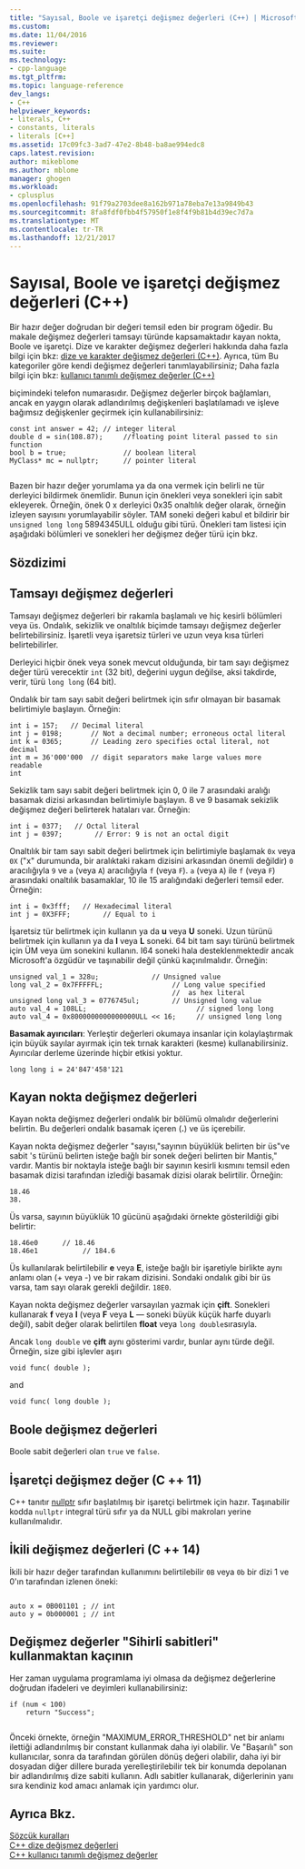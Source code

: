 ```yaml
---
title: "Sayısal, Boole ve işaretçi değişmez değerleri (C++) | Microsoft Docs"
ms.custom: 
ms.date: 11/04/2016
ms.reviewer: 
ms.suite: 
ms.technology:
- cpp-language
ms.tgt_pltfrm: 
ms.topic: language-reference
dev_langs:
- C++
helpviewer_keywords:
- literals, C++
- constants, literals
- literals [C++]
ms.assetid: 17c09fc3-3ad7-47e2-8b48-ba8ae994edc8
caps.latest.revision: 
author: mikeblome
ms.author: mblome
manager: ghogen
ms.workload:
- cplusplus
ms.openlocfilehash: 91f79a2703dee8a162b971a78eba7e13a9849b43
ms.sourcegitcommit: 8fa8fdf0fbb4f57950f1e8f4f9b81b4d39ec7d7a
ms.translationtype: MT
ms.contentlocale: tr-TR
ms.lasthandoff: 12/21/2017
---
```

# <a name="numeric-boolean-and-pointer-literals--c"></a>Sayısal, Boole ve işaretçi değişmez değerleri (C++)
Bir hazır değer doğrudan bir değeri temsil eden bir program öğedir. Bu makale değişmez değerleri tamsayı türünde kapsamaktadır kayan nokta, Boole ve işaretçi. Dize ve karakter değişmez değerleri hakkında daha fazla bilgi için bkz: [dize ve karakter değişmez değerleri (C++)](../cpp/string-and-character-literals-cpp.md). Ayrıca, tüm Bu kategoriler göre kendi değişmez değerleri tanımlayabilirsiniz; Daha fazla bilgi için bkz: [kullanıcı tanımlı değişmez değerler (C++)](../cpp/user-defined-literals-cpp.md)  
  
 biçimindeki telefon numarasıdır. Değişmez değerler birçok bağlamları, ancak en yaygın olarak adlandırılmış değişkenleri başlatılamadı ve işleve bağımsız değişkenler geçirmek için kullanabilirsiniz:  
  
```  
const int answer = 42; // integer literal  
double d = sin(108.87);     //floating point literal passed to sin function  
bool b = true;              // boolean literal  
MyClass* mc = nullptr;      // pointer literal  
  
```  
  
 Bazen bir hazır değer yorumlama ya da ona vermek için belirli ne tür derleyici bildirmek önemlidir. Bunun için önekleri veya sonekleri için sabit ekleyerek. Örneğin, önek 0 x derleyici 0x35 onaltılık değer olarak, örneğin izleyen sayısını yorumlayabilir söyler. TAM soneki değeri kabul et bildirir bir `unsigned long long` 5894345ULL olduğu gibi türü. Önekleri tam listesi için aşağıdaki bölümleri ve sonekleri her değişmez değer türü için bkz.  
  
## <a name="syntax"></a>Sözdizimi  
  
## <a name="integer-literals"></a>Tamsayı değişmez değerleri  
 Tamsayı değişmez değerleri bir rakamla başlamalı ve hiç kesirli bölümleri veya üs. Ondalık, sekizlik ve onaltılık biçimde tamsayı değişmez değerler belirtebilirsiniz. İşaretli veya işaretsiz türleri ve uzun veya kısa türleri belirtebilirler.  
  
 Derleyici hiçbir önek veya sonek mevcut olduğunda, bir tam sayı değişmez değer türü verecektir `int` (32 bit), değerini uygun değilse, aksi takdirde, verir, türü `long long` (64 bit).  
  
 Ondalık bir tam sayı sabit değeri belirtmek için sıfır olmayan bir basamak belirtimiyle başlayın. Örneğin:  
  
```  
int i = 157;   // Decimal literal  
int j = 0198;       // Not a decimal number; erroneous octal literal  
int k = 0365;       // Leading zero specifies octal literal, not decimal  
int m = 36'000'000  // digit separators make large values more readable  
int   
```  
  
 Sekizlik tam sayı sabit değeri belirtmek için 0, 0 ile 7 arasındaki aralığı basamak dizisi arkasından belirtimiyle başlayın. 8 ve 9 basamak sekizlik değişmez değeri belirterek hataları var. Örneğin:  
  
```  
int i = 0377;   // Octal literal  
int j = 0397;        // Error: 9 is not an octal digit  
```  
  
 Onaltılık bir tam sayı sabit değeri belirtmek için belirtimiyle başlamak `0x` veya `0X` ("x" durumunda, bir aralıktaki rakam dizisini arkasından önemli değildir) `0` aracılığıyla `9` ve `a` (veya `A`) aracılığıyla `f` (veya `F`). `a` (veya `A`) ile `f` (veya `F`) arasındaki onaltılık basamaklar, 10 ile 15 aralığındaki değerleri temsil eder. Örneğin:  
  
```  
int i = 0x3fff;   // Hexadecimal literal  
int j = 0X3FFF;        // Equal to i  
```  
  
 İşaretsiz tür belirtmek için kullanın ya da **u** veya **U** soneki. Uzun türünü belirtmek için kullanın ya da **l** veya **L** soneki. 64 bit tam sayı türünü belirtmek için ÜM veya üm sonekini kullanın. I64 soneki hala desteklenmektedir ancak Microsoft'a özgüdür ve taşınabilir değil çünkü kaçınılmalıdır. Örneğin:  
  
```  
unsigned val_1 = 328u;             // Unsigned value  
long val_2 = 0x7FFFFFL;                 // Long value specified   
                                        //  as hex literal  
unsigned long val_3 = 0776745ul;        // Unsigned long value  
auto val_4 = 108LL;                           // signed long long  
auto val_4 = 0x8000000000000000ULL << 16;     // unsigned long long   
```  
  
 **Basamak ayırıcıları**: Yerleştir değerleri okumaya insanlar için kolaylaştırmak için büyük sayılar ayırmak için tek tırnak karakteri (kesme) kullanabilirsiniz. Ayırıcılar derleme üzerinde hiçbir etkisi yoktur.  
  
```  
long long i = 24'847'458'121  
```  
  
## <a name="floating-point-literals"></a>Kayan nokta değişmez değerleri  
 Kayan nokta değişmez değerleri ondalık bir bölümü olmalıdır değerlerini belirtin. Bu değerleri ondalık basamak içeren (**.**) ve üs içerebilir.  
  
 Kayan nokta değişmez değerler "sayısı,"sayının büyüklük belirten bir üs"ve sabit 's türünü belirten isteğe bağlı bir sonek değeri belirten bir Mantis," vardır. Mantis bir noktayla isteğe bağlı bir sayının kesirli kısmını temsil eden basamak dizisi tarafından izlediği basamak dizisi olarak belirtilir. Örneğin:  
  
```  
18.46  
38.  
```  
  
 Üs varsa, sayının büyüklük 10 gücünü aşağıdaki örnekte gösterildiği gibi belirtir:  
  
```  
18.46e0      // 18.46  
18.46e1           // 184.6  
```  
  
 Üs kullanılarak belirtilebilir **e** veya **E**, isteğe bağlı bir işaretiyle birlikte aynı anlamı olan (+ veya -) ve bir rakam dizisini.  Sondaki ondalık gibi bir üs varsa, tam sayı olarak gerekli değildir. `18E0`.  
  
 Kayan nokta değişmez değerler varsayılan yazmak için **çift**. Sonekleri kullanarak **f** veya **l** (veya **F** veya **L** — soneki büyük küçük harfe duyarlı değil), sabit değer olarak belirtilen  **float** veya `long double`sırasıyla.  
  
 Ancak `long double` ve **çift** aynı gösterimi vardır, bunlar aynı türde değil. Örneğin, size gibi işlevler aşırı  
  
```  
void func( double );  
```  
  
 and  
  
```  
void func( long double );  
```  
  
## <a name="boolean-literals"></a>Boole değişmez değerleri  
 Boole sabit değerleri olan `true` ve `false`.  
  
## <a name="pointer-literal-c11"></a>İşaretçi değişmez değer (C ++ 11)  
 C++ tanıtır [nullptr](../cpp/nullptr.md) sıfır başlatılmış bir işaretçi belirtmek için hazır. Taşınabilir kodda `nullptr` integral türü sıfır ya da NULL gibi makroları yerine kullanılmalıdır.  
  
## <a name="binary-literals-c14"></a>İkili değişmez değerleri (C ++ 14)  
 İkili bir hazır değer tarafından kullanımını belirtilebilir `0B` veya `0b` bir dizi 1 ve 0'ın tarafından izlenen öneki:  
  
```  
  
auto x = 0B001101 ; // int  
auto y = 0b000001 ; // int  
```  
  
## <a name="avoid-using-literals-as-magic-constants"></a>Değişmez değerler "Sihirli sabitleri" kullanmaktan kaçının  
 Her zaman uygulama programlama iyi olmasa da değişmez değerlerine doğrudan ifadeleri ve deyimleri kullanabilirsiniz:  
  
```  
if (num < 100)  
    return "Success";  
  
```  
  
 Önceki örnekte, örneğin "MAXIMUM_ERROR_THRESHOLD" net bir anlamı ilettiği adlandırılmış bir constant kullanmak daha iyi olabilir. Ve "Başarılı" son kullanıcılar, sonra da tarafından görülen dönüş değeri olabilir, daha iyi bir dosyadan diğer dillere burada yerelleştirilebilir tek bir konumda depolanan bir adlandırılmış dize sabiti kullanın. Adlı sabitler kullanarak, diğerlerinin yanı sıra kendiniz kod amacı anlamak için yardımcı olur.  
  
## <a name="see-also"></a>Ayrıca Bkz.  
 [Sözcük kuralları](../cpp/lexical-conventions.md)   
 [C++ dize değişmez değerleri](../cpp/string-and-character-literals-cpp.md)   
 [C++ kullanıcı tanımlı değişmez değerler](../cpp/user-defined-literals-cpp.md)